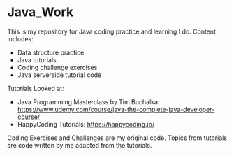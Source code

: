 # Java_Work

This is my repository for Java coding practice and learning I do. Content includes:
- Data structure practice
- Java tutorials
- Coding challenge exercises
- Java serverside tutorial code

Tutorials Looked at:
- Java Programming Masterclass by Tim Buchalka: https://www.udemy.com/course/java-the-complete-java-developer-course/
- HappyCoding Tutorials: https://happycoding.io/

Coding Exercises and Challenges are my original code. Topics from tutorials are code written by me adapted from the tutorials.
